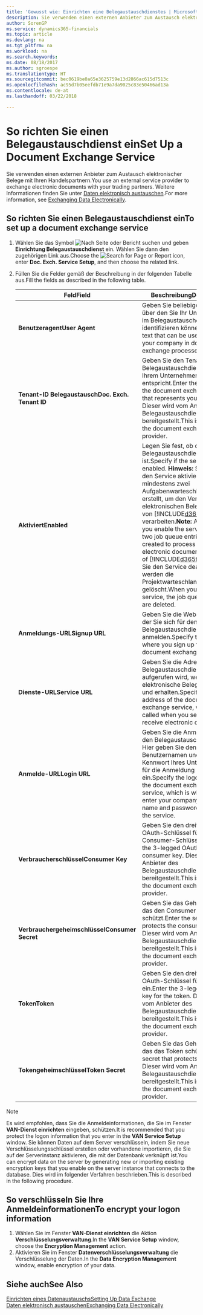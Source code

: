 ```yaml
---
title: 'Gewusst wie: Einrichten eine Belegaustauschdienstes | Microsoft Docs'
description: Sie verwenden einen externen Anbieter zum Austausch elektronischer Belege mit Ihren Handelspartnern.
author: SorenGP
ms.service: dynamics365-financials
ms.topic: article
ms.devlang: na
ms.tgt_pltfrm: na
ms.workload: na
ms.search.keywords: 
ms.date: 08/18/2017
ms.author: sgroespe
ms.translationtype: HT
ms.sourcegitcommit: bec0619be0a65e3625759e13d2866ac615d7513c
ms.openlocfilehash: ac95d7b05eefdb71e9a7da9025c83e50466ad13a
ms.contentlocale: de-at
ms.lasthandoff: 03/22/2018

---
```

# <a name="set-up-a-document-exchange-service"></a><span data-ttu-id="4a40a-103">So richten Sie einen Belegaustauschdienst ein</span><span class="sxs-lookup"><span data-stu-id="4a40a-103">Set Up a Document Exchange Service</span></span>
<span data-ttu-id="4a40a-104">Sie verwenden einen externen Anbieter zum Austausch elektronischer Belege mit Ihren Handelspartnern.</span><span class="sxs-lookup"><span data-stu-id="4a40a-104">You use an external service provider to exchange electronic documents with your trading partners.</span></span> <span data-ttu-id="4a40a-105">Weitere Informationen finden Sie unter [Daten elektronisch austauschen](across-data-exchange.md).</span><span class="sxs-lookup"><span data-stu-id="4a40a-105">For more information, see [Exchanging Data Electronically](across-data-exchange.md).</span></span>  

## <a name="to-set-up-a-document-exchange-service"></a><span data-ttu-id="4a40a-106">So richten Sie einen Belegaustauschdienst ein</span><span class="sxs-lookup"><span data-stu-id="4a40a-106">To set up a document exchange service</span></span>  
1. <span data-ttu-id="4a40a-107">Wählen Sie das Symbol ![Nach Seite oder Bericht suchen](media/ui-search/search_small.png "Nach Seite oder Bericht suchen") und geben **Einrichtung Belegaustauschdienst** ein. Wählen Sie dann den zugehörigen Link aus.</span><span class="sxs-lookup"><span data-stu-id="4a40a-107">Choose the ![Search for Page or Report](media/ui-search/search_small.png "Search for Page or Report icon") icon, enter **Doc. Exch. Service Setup**, and then choose the related link.</span></span>  
2. <span data-ttu-id="4a40a-108">Füllen Sie die Felder gemäß der Beschreibung in der folgenden Tabelle aus.</span><span class="sxs-lookup"><span data-stu-id="4a40a-108">Fill the fields as described in the following table.</span></span>  

    |<span data-ttu-id="4a40a-109">Feld</span><span class="sxs-lookup"><span data-stu-id="4a40a-109">Field</span></span>|<span data-ttu-id="4a40a-110">Beschreibung</span><span class="sxs-lookup"><span data-stu-id="4a40a-110">Description</span></span>|  
    |---------------------------------|---------------------------------------|  
    |<span data-ttu-id="4a40a-111">**Benutzeragent**</span><span class="sxs-lookup"><span data-stu-id="4a40a-111">**User Agent**</span></span>|<span data-ttu-id="4a40a-112">Geben Sie beliebigen Text ein, über den Sie Ihr Unternehmen im Belegaustauschdienst identifizieren können</span><span class="sxs-lookup"><span data-stu-id="4a40a-112">Enter any text that can be used to identify your company in document exchange processes.</span></span>|  
    |<span data-ttu-id="4a40a-113">**Tenant-ID Belegaustausch**</span><span class="sxs-lookup"><span data-stu-id="4a40a-113">**Doc. Exch. Tenant ID**</span></span>|<span data-ttu-id="4a40a-114">Geben Sie den Tenant beim Belegaustauschdienst an, der Ihrem Unternehmen entspricht.</span><span class="sxs-lookup"><span data-stu-id="4a40a-114">Enter the tenant in the document exchange service that represents your company.</span></span> <span data-ttu-id="4a40a-115">Dieser wird vom Anbieter des Belegaustauschdienstes bereitgestellt.</span><span class="sxs-lookup"><span data-stu-id="4a40a-115">This is provided by the document exchange service provider.</span></span>|  
    |<span data-ttu-id="4a40a-116">**Aktiviert**</span><span class="sxs-lookup"><span data-stu-id="4a40a-116">**Enabled**</span></span>|<span data-ttu-id="4a40a-117">Legen Sie fest, ob der Belegaustauschdienst aktiviert ist.</span><span class="sxs-lookup"><span data-stu-id="4a40a-117">Specify if the service is enabled.</span></span> <span data-ttu-id="4a40a-118">**Hinweis:**  Sobald Sie den Service aktivieren, werden mindestens zwei Aufgabenwarteschlangenposten erstellt, um den Verkehr von elektronischen Belegen zu und von [!INCLUDE[d365fin](includes/d365fin_md.md)] zu verarbeiten.</span><span class="sxs-lookup"><span data-stu-id="4a40a-118">**Note:**  As soon as you enable the service, at least two job queue entries are created to process the traffic of electronic documents in and out of [!INCLUDE[d365fin](includes/d365fin_md.md)].</span></span> <span data-ttu-id="4a40a-119">Wenn Sie den Service deaktivieren, werden die Projektwarteschlangenposten gelöscht.</span><span class="sxs-lookup"><span data-stu-id="4a40a-119">When you disable the service, the job queue entries are deleted.</span></span>|  
    |<span data-ttu-id="4a40a-120">**Anmeldungs-URL**</span><span class="sxs-lookup"><span data-stu-id="4a40a-120">**Signup URL**</span></span>|<span data-ttu-id="4a40a-121">Geben Sie die Webseite an, auf der Sie sich für den Belegaustauschdienst anmelden.</span><span class="sxs-lookup"><span data-stu-id="4a40a-121">Specify the web page where you sign up for the document exchange service.</span></span>|  
    |<span data-ttu-id="4a40a-122">**Dienste-URL**</span><span class="sxs-lookup"><span data-stu-id="4a40a-122">**Service URL**</span></span>|<span data-ttu-id="4a40a-123">Geben Sie die Adresse des Belegaustauschdienst an, die aufgerufen wird, wenn Sie elektronische Belege versenden und erhalten.</span><span class="sxs-lookup"><span data-stu-id="4a40a-123">Specify the address of the document exchange service, which will be called when you send and receive electronic documents.</span></span>|  
    |<span data-ttu-id="4a40a-124">**Anmelde-URL**</span><span class="sxs-lookup"><span data-stu-id="4a40a-124">**Login URL**</span></span>|<span data-ttu-id="4a40a-125">Geben Sie die Anmeldeseite für den Belegaustauschdienst an. Hier geben Sie den Benutzernamen und das Kennwort Ihres Unternehmens für die Anmeldung beim Service ein.</span><span class="sxs-lookup"><span data-stu-id="4a40a-125">Specify the logon page for the document exchange service, which is where you enter your company’s user name and password to log on to the service.</span></span>|  
    |<span data-ttu-id="4a40a-126">**Verbraucherschlüssel**</span><span class="sxs-lookup"><span data-stu-id="4a40a-126">**Consumer Key**</span></span>|<span data-ttu-id="4a40a-127">Geben Sie den dreiteiligen OAuth-Schlüssel für den Consumer-Schlüssel ein.</span><span class="sxs-lookup"><span data-stu-id="4a40a-127">Enter the 3-legged OAuth key for the consumer key.</span></span> <span data-ttu-id="4a40a-128">Dieser wird vom Anbieter des Belegaustauschdienstes bereitgestellt.</span><span class="sxs-lookup"><span data-stu-id="4a40a-128">This is provided by the document exchange service provider.</span></span>|  
    |<span data-ttu-id="4a40a-129">**Verbrauchergeheimschlüssel**</span><span class="sxs-lookup"><span data-stu-id="4a40a-129">**Consumer Secret**</span></span>|<span data-ttu-id="4a40a-130">Geben Sie das Geheimnis ein, das den Consumer-Schlüssel schützt.</span><span class="sxs-lookup"><span data-stu-id="4a40a-130">Enter the secret that protects the consumer key.</span></span> <span data-ttu-id="4a40a-131">Dieser wird vom Anbieter des Belegaustauschdienstes bereitgestellt.</span><span class="sxs-lookup"><span data-stu-id="4a40a-131">This is provided by the document exchange service provider.</span></span>|  
    |<span data-ttu-id="4a40a-132">**Token**</span><span class="sxs-lookup"><span data-stu-id="4a40a-132">**Token**</span></span>|<span data-ttu-id="4a40a-133">Geben Sie den dreiteiligen OAuth-Schlüssel für das Token ein.</span><span class="sxs-lookup"><span data-stu-id="4a40a-133">Enter the 3-legged OAuth key for the token.</span></span> <span data-ttu-id="4a40a-134">Dieser wird vom Anbieter des Belegaustauschdienstes bereitgestellt.</span><span class="sxs-lookup"><span data-stu-id="4a40a-134">This is provided by the document exchange service provider.</span></span>|  
    |<span data-ttu-id="4a40a-135">**Tokengeheimschlüssel**</span><span class="sxs-lookup"><span data-stu-id="4a40a-135">**Token Secret**</span></span>|<span data-ttu-id="4a40a-136">Geben Sie das Geheimnis ein, das das Token schützt.</span><span class="sxs-lookup"><span data-stu-id="4a40a-136">Enter the secret that protects the token.</span></span> <span data-ttu-id="4a40a-137">Dieser wird vom Anbieter des Belegaustauschdienstes bereitgestellt.</span><span class="sxs-lookup"><span data-stu-id="4a40a-137">This is provided by the document exchange service provider.</span></span>|  

> [!NOTE]  
>  <span data-ttu-id="4a40a-138">Es wird empfohlen, dass Sie die Anmeldeinformationen, die Sie im Fenster **VAN-Dienst einrichten** eingeben, schützen.</span><span class="sxs-lookup"><span data-stu-id="4a40a-138">It is recommended that you protect the logon information that you enter in the **VAN Service Setup** window.</span></span> <span data-ttu-id="4a40a-139">Sie können Daten auf dem Server verschlüsseln, indem Sie neue Verschlüsselungsschlüssel erstellen oder vorhandene importieren, die Sie auf der Serverinstanz aktivieren, die mit der Datenbank verknüpft ist.</span><span class="sxs-lookup"><span data-stu-id="4a40a-139">You can encrypt data on the server by generating new or importing existing encryption keys that you enable on the server instance that connects to the database.</span></span> <span data-ttu-id="4a40a-140">Dies wird im folgender Verfahren beschrieben.</span><span class="sxs-lookup"><span data-stu-id="4a40a-140">This is described in the following procedure.</span></span>  

## <a name="to-encrypt-your-logon-information"></a><span data-ttu-id="4a40a-141">So verschlüsseln Sie Ihre Anmeldeinformationen</span><span class="sxs-lookup"><span data-stu-id="4a40a-141">To encrypt your logon information</span></span>  
1. <span data-ttu-id="4a40a-142">Wählen Sie im Fenster **VAN-Dienst einrichten** die Aktion **Verschlüsselungsverwaltung**.</span><span class="sxs-lookup"><span data-stu-id="4a40a-142">In the **VAN Service Setup** window, choose the **Encryption Management** action.</span></span>  
2. <span data-ttu-id="4a40a-143">Aktivieren Sie im Fenster **Datenverschlüsselungsverwaltung** die Verschlüsselung der Daten.</span><span class="sxs-lookup"><span data-stu-id="4a40a-143">In the **Data Encryption Management** window, enable encryption of your data.</span></span> <!--For more information, see [Manage Data Encryption](../manage-data-encryption.md).-->  

## <a name="see-also"></a><span data-ttu-id="4a40a-144">Siehe auch</span><span class="sxs-lookup"><span data-stu-id="4a40a-144">See Also</span></span>  
[<span data-ttu-id="4a40a-145">Einrichten eines Datenaustauschs</span><span class="sxs-lookup"><span data-stu-id="4a40a-145">Setting Up Data Exchange</span></span>](across-set-up-data-exchange.md)  
[<span data-ttu-id="4a40a-146">Daten elektronisch austauschen</span><span class="sxs-lookup"><span data-stu-id="4a40a-146">Exchanging Data Electronically</span></span>](across-data-exchange.md)


